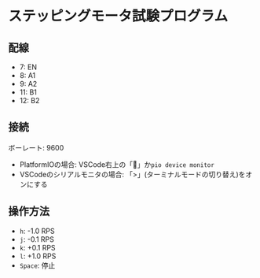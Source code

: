 # ステッピングモータ試験プログラム

## 配線

- 7: EN
- 8: A1
- 9: A2
- 11: B1
- 12: B2

## 接続

ボーレート: 9600

- PlatformIOの場合: VSCode右上の「🔌」か`pio device monitor`
- VSCodeのシリアルモニタの場合: 「>」(ターミナルモードの切り替え)をオンにする

## 操作方法

- `h`: -1.0 RPS
- `j`: -0.1 RPS
- `k`: +0.1 RPS
- `l`: +1.0 RPS
- `Space`: 停止
